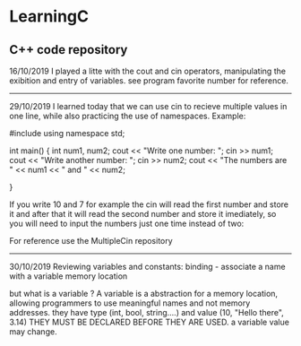 # LearningC
C++ code repository
-----------------------------------------------------------------------------------------------------------------------------------------

16/10/2019
I played a litte with the cout and cin operators, manipulating the exibition and entry of variables.
see program favorite number for reference.

------------------------------------------------------------------------------------------------------------------------------------------
29/10/2019 
I learned today that we can use cin to recieve multiple values in one line, while also practicing the use of namespaces. Example:

#include <iostream>
using namespace std; 


int main()
{
	int num1, num2;
	cout << "Write one number: ";
	cin >> num1;
	cout << "Write another number: ";
	cin >> num2;
	cout << "The numbers are " << num1 << " and " << num2;

}

If you write 10 and 7 for example the cin will read the first number and store it and after that it will read the second number and store it imediately, so you will need to input the numbers just one time instead of two: 

For reference  use the MultipleCin repository

------------------------------------------------------------------------------------------------------------------------------------------

30/10/2019
Reviewing variables and constants:
binding - associate a name with a variable memory location

but what is a variable ?
A variable is a abstraction for a memory location, allowing programmers to use meaningful names and not memory addresses. 
they have type (int, bool, string....) and value (10, "Hello there", 3.14)
THEY MUST BE DECLARED BEFORE THEY ARE USED.
a variable value may change.











